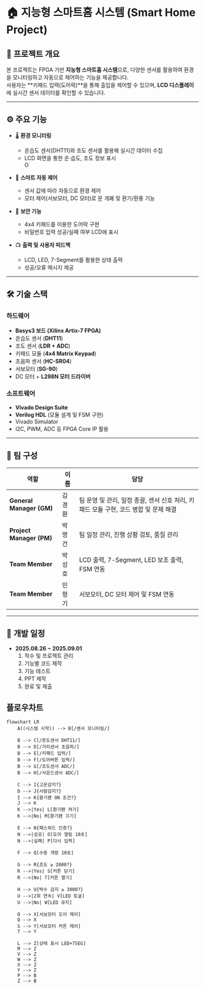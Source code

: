 # 🏠 지능형 스마트홈 시스템 (Smart Home Project)

## 📌 프로젝트 개요
본 프로젝트는 FPGA 기반 **지능형 스마트홈 시스템**으로, 다양한 센서를 활용하여 환경을 모니터링하고 자동으로 제어하는 기능을 제공합니다.  
사용자는 **키패드 입력(도어락)**을 통해 출입을 제어할 수 있으며, **LCD 디스플레이**에 실시간 센서 데이터를 확인할 수 있습니다.

---

## ⚙️ 주요 기능
- 🌡 **환경 모니터링**  
  - 온습도 센서(DHT11)와 조도 센서를 활용해 실시간 데이터 수집  
  - LCD 화면을 통한 온·습도, 조도 정보 표시  
O
- 🤖 **스마트 자동 제어**  
  - 센서 값에 따라 자동으로 환경 제어  
  - 모터 제어(서보모터, DC 모터)로 문 개폐 및 환기/환풍 기능  

- 🔐 **보안 기능**  
  - 4x4 키패드를 이용한 도어락 구현  
  - 비밀번호 입력 성공/실패 여부 LCD에 표시  

- 📺 **출력 및 사용자 피드백**  
  - LCD, LED, 7-Segment를 활용한 상태 출력  
  - 성공/오류 메시지 제공  

---

## 🛠 기술 스택
### 하드웨어
- **Basys3 보드 (Xilinx Artix-7 FPGA)**
- 온습도 센서 (**DHT11**)  
- 조도 센서 (**LDR + ADC**)  
- 키패드 모듈 (**4x4 Matrix Keypad**)  
- 초음파 센서 (**HC-SR04**)  
- 서보모터 (**SG-90**)  
- DC 모터 + **L298N 모터 드라이버**  

### 소프트웨어
- **Vivado Design Suite**
- **Verilog HDL** (모듈 설계 및 FSM 구현)
- Vivado Simulator
- I2C, PWM, ADC 등 FPGA Core IP 활용  

---

## 👥 팀 구성
| 역할 | 이름 | 담당 |
|------|------|------|
| **General Manager (GM)** | 김경환 | 팀 운영 및 관리, 일정 총괄, 센서 신호 처리, 키패드 모듈 구현, 코드 병합 및 문제 해결 |
| **Project Manager (PM)** | 박명건 | 팀 일정 관리, 진행 상황 검토, 품질 관리 |
| **Team Member** | 박성호 | LCD 출력, 7-Segment, LED 보조 출력, FSM 연동 |
| **Team Member** | 민형기 | 서보모터, DC 모터 제어 및 FSM 연동 |

---

## 📅 개발 일정
- **2025.08.26 ~ 2025.09.01**
  1. 착수 및 프로젝트 관리  
  2. 기능별 코드 제작  
  3. 기능 테스트  
  4. PPT 제작  
  5. 완료 및 제출

## 플로우차트
```mermaid
flowchart LR
    A((시스템 시작)) --> B[/센서 모니터링/]
    
    B --> C[/온도센서 DHT11/]
    B --> D[/거리센서 초음파/]
    B --> E[/키패드 입력/]
    B --> F[/도어버튼 입력/]
    B --> G[/조도센서 ADC/]
    B --> H[/사운드센서 ADC/]
    
    C --> I{고온감지?}
    D --> J{사람감지?}
    I --> K{환기팬 ON 조건?} 
    J --> K
    K -->|Yes| L[환기팬 켜기]
    K -->|No| M[환기팬 끄기]
    
    E --> N{패스워드 인증?}
    N -->|성공| O[도어 열림 10초]
    N -->|실패| P[다시 입력]
    
    F --> Q[수동 개방 10초]
    
    G --> R{조도 ≥ 2000?}
    R -->|Yes| S[커튼 닫기]
    R -->|No| T[커튼 열기]
    
    H --> U{박수 감지 ≥ 3000?}
    U -->|2회 연속| V[LED 토글]
    U -->|No| W[LED 유지]
    
    O --> X[서보모터 도어 제어]
    Q --> X
    S --> Y[서보모터 커튼 제어]
    T --> Y
    
    L --> Z[상태 표시 LED+7SEG]
    M --> Z
    V --> Z
    W --> Z
    X --> Z
    Y --> Z
    P --> B
    Z --> B


